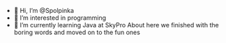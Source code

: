 - 👋 Hi, I’m @Spolpinka
- 👀 I’m interested in programming
- 🌱 I’m currently learning Java at SkyPro
About here we finished with the boring words and moved on to the fun ones



<!---
Spolpinka/Spolpinka is a ✨ special ✨ repository because its `README.md` (this file) appears on your GitHub profile.
You can click the Preview link to take a look at your changes.
--->
